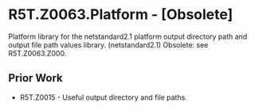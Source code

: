 # R5T.Z0063.Platform - [Obsolete]
Platform library for the netstandard2.1 platform output directory path and output file path values library. (netstandard2.1)
Obsolete: see R5T.Z0063.Z000.

## Prior Work

* R5T.Z0015 - Useful output directory and file paths.
